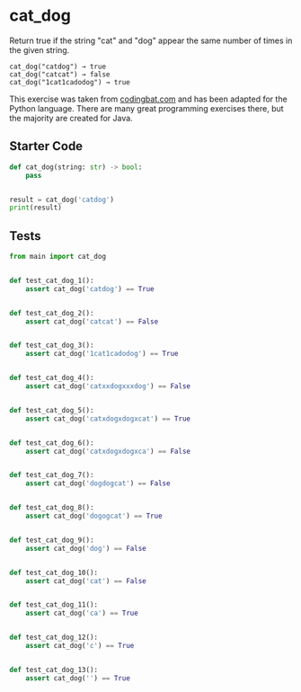 # cat_dog





Return true if the string "cat" and "dog" appear the same number of times in the given string.

```
cat_dog("catdog") → true
cat_dog("catcat") → false
cat_dog("1cat1cadodog") → true
```

This exercise was taken from [codingbat.com](https://codingbat.com/prob/p111624) and has been adapted for the Python language. There are many great programming exercises there, but the majority are created for Java.

## Starter Code
```python
def cat_dog(string: str) -> bool:
    pass


result = cat_dog('catdog')
print(result)
```

## Tests
```python
from main import cat_dog


def test_cat_dog_1():
    assert cat_dog('catdog') == True


def test_cat_dog_2():
    assert cat_dog('catcat') == False


def test_cat_dog_3():
    assert cat_dog('1cat1cadodog') == True


def test_cat_dog_4():
    assert cat_dog('catxxdogxxxdog') == False


def test_cat_dog_5():
    assert cat_dog('catxdogxdogxcat') == True


def test_cat_dog_6():
    assert cat_dog('catxdogxdogxca') == False


def test_cat_dog_7():
    assert cat_dog('dogdogcat') == False


def test_cat_dog_8():
    assert cat_dog('dogogcat') == True


def test_cat_dog_9():
    assert cat_dog('dog') == False


def test_cat_dog_10():
    assert cat_dog('cat') == False


def test_cat_dog_11():
    assert cat_dog('ca') == True


def test_cat_dog_12():
    assert cat_dog('c') == True


def test_cat_dog_13():
    assert cat_dog('') == True
```
